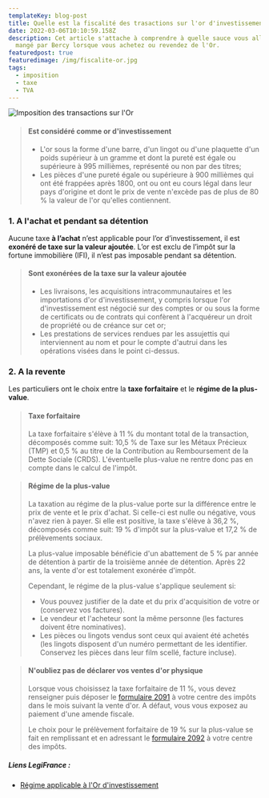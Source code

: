 ```yaml
---
templateKey: blog-post
title: Quelle est la fiscalité des trasactions sur l'or d'investissement ?
date: 2022-03-06T10:10:59.158Z
description: Cet article s'attache à comprendre à quelle sauce vous allez être
  mangé par Bercy lorsque vous achetez ou revendez de l'Or.
featuredpost: true
featuredimage: /img/fiscalite-or.jpg
tags:
  - imposition
  - taxe
  - TVA
---
```

![Imposition des transactions sur l'Or](/img/fiscalite-or.jpg)

> #### Est considéré comme or d'investissement
>
> * L'or sous la forme d'une barre, d'un lingot ou d'une plaquette d'un poids supérieur à un gramme et dont la pureté est égale ou supérieure à 995 millièmes, représenté ou non par des titres;
> * Les pièces d'une pureté égale ou supérieure à 900 millièmes qui ont été frappées après 1800, ont ou ont eu cours légal dans leur pays d'origine et dont le prix de vente n'excède pas de plus de 80 % la valeur de l'or qu'elles contiennent.

### 1. A l'achat et pendant sa détention

Aucune taxe **à l’achat** n’est applicable pour l’or d’investissement, il est **exonéré de taxe sur la valeur ajoutée**. L’or est exclu de l’impôt sur la fortune immobilière (IFI), il n’est pas imposable pendant sa détention.

> #### Sont exonérées de la taxe sur la valeur ajoutée
>
> * Les livraisons, les acquisitions intracommunautaires et les importations d'or d'investissement, y compris lorsque l'or d'investissement est négocié sur des comptes or ou sous la forme de certificats ou de contrats qui confèrent à l'acquéreur un droit de propriété ou de créance sur cet or;
> * Les prestations de services rendues par les assujettis qui interviennent au nom et pour le compte d'autrui dans les opérations visées dans le point ci-dessus.

### 2. A la revente

Les particuliers ont le choix entre la **taxe forfaitaire** et le **régime de la plus-value**.

> #### Taxe forfaitaire
>
> La taxe forfaitaire s'élève à 11 % du montant total de la transaction, décomposés comme suit: 10,5 % de Taxe sur les Métaux Précieux (TMP) et 0,5 % au titre de la Contribution au Remboursement de la Dette Sociale (CRDS). L'éventuelle plus-value ne rentre donc pas en compte dans le calcul de l'impôt.

> #### Régime de la plus-value
>
> La taxation au régime de la plus-value porte sur la différence entre le prix de vente et le prix d'achat. Si celle-ci est nulle ou négative, vous n'avez rien à payer. Si elle est positive, la taxe s'élève à 36,2 %, décomposés comme suit: 19 % d'impôt sur la plus-value et 17,2 % de prélèvements sociaux.
>
> La plus-value imposable bénéficie d'un abattement de 5 % par année de détention à partir de la troisième année de détention. Après 22 ans, la vente d'or est totalement exonérée d'impôt.
>
> Cependant, le régime de la plus-value s'applique seulement si:
>
> * Vous pouvez justifier de la date et du prix d'acquisition de votre or (conservez vos factures).
> * Le vendeur et l'acheteur sont la même personne (les factures doivent être nominatives).
> * Les pièces ou lingots vendus sont ceux qui avaient été achetés (les lingots disposent d'un numéro permettant de les identifier. Conservez les pièces dans leur film scellé, facture incluse).

> #### N'oubliez pas de déclarer vos ventes d'or physique
>
> Lorsque vous choisissez la taxe forfaitaire de 11 %, vous devez renseigner puis déposer le [formulaire 2091](https://www.impots.gouv.fr/formulaire/2091-sd/taxe-forfaitaire-sur-les-cessions-ou-exportations-de-metaux-precieux) à votre centre des impôts dans le mois suivant la vente d'or. A défaut, vous vous exposez au paiement d'une amende fiscale. 
>
> Le choix pour le prélèvement forfaitaire de 19 % sur la plus-value se fait en remplissant et en adressant le [formulaire 2092](https://www.impots.gouv.fr/formulaire/2092-sd/declaration-doption-pour-le-regime-general-de-taxation-des-plus-values) à votre centre des impôts.

##### Liens LegiFrance :

* [Régime applicable à l'Or d'investissement](https://www.legifrance.gouv.fr/codes/article_lc/LEGIARTI000006304536/)